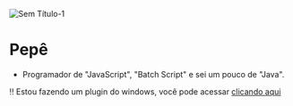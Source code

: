 ![Sem Título-1](https://user-images.githubusercontent.com/81209437/116171811-e122bc80-a6df-11eb-9729-fa818c393c9a.png)

# Pepê
- Programador de "JavaScript", "Batch Script" e sei um pouco de "Java".

‼️ Estou fazendo um plugin do windows, você pode acessar [clicando aqui](https://github.com/Pepe-77777/GeneralTasksWindowsPlugin)
